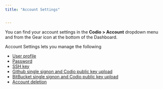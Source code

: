 ```yaml
---
title: "Account Settings"


---
```


You can find your account settings in the **Codio > Account** dropdown menu and from the Gear icon at the bottom of the Dashboard.

Account Settings lets you manage the following

- [User profile](/dashboard/account/general/)
- [Password](/dashboard/account/forgotpassword/)
- [SSH key](/dashboard/account/publickey)
- [Github single signon and Codio public key upload](/dashboard/account/github)
- [BitBucket single signon and Codio public key upload](/dashboard/account/bitbucket)
- [Account deletion](/dashboard/account/delete)





